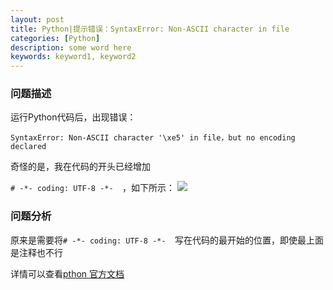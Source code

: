 ```yaml
---
layout: post
title: Python|提示错误：SyntaxError: Non-ASCII character in file
categories: [Python]
description: some word here
keywords: keyword1, keyword2
---
```


### 问题描述
运行Python代码后，出现错误：

```SyntaxError: Non-ASCII character '\xe5' in file，but no encoding declared```

奇怪的是，我在代码的开头已经增加

``` # -*- coding: UTF-8 -*-   ```，如下所示：
![](/images/2016-1-25-coding.png)

### 问题分析

原来是需要将``` # -*- coding: UTF-8 -*-   ```写在代码的最开始的位置，即使最上面是注释也不行

详情可以查看[pthon 官方文档](https://www.python.org/dev/peps/pep-0263/)


